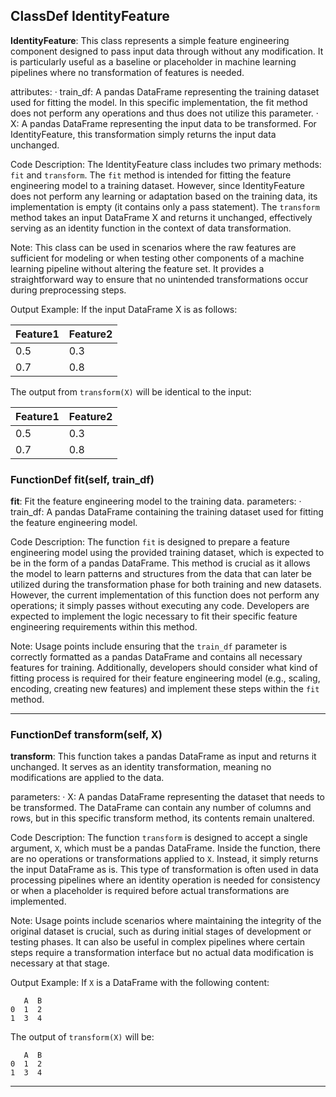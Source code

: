 ## ClassDef IdentityFeature
**IdentityFeature**: This class represents a simple feature engineering component designed to pass input data through without any modification. It is particularly useful as a baseline or placeholder in machine learning pipelines where no transformation of features is needed.

attributes:
· train_df: A pandas DataFrame representing the training dataset used for fitting the model. In this specific implementation, the fit method does not perform any operations and thus does not utilize this parameter.
· X: A pandas DataFrame representing the input data to be transformed. For IdentityFeature, this transformation simply returns the input data unchanged.

Code Description: The IdentityFeature class includes two primary methods: `fit` and `transform`. The `fit` method is intended for fitting the feature engineering model to a training dataset. However, since IdentityFeature does not perform any learning or adaptation based on the training data, its implementation is empty (it contains only a pass statement). The `transform` method takes an input DataFrame X and returns it unchanged, effectively serving as an identity function in the context of data transformation.

Note: This class can be used in scenarios where the raw features are sufficient for modeling or when testing other components of a machine learning pipeline without altering the feature set. It provides a straightforward way to ensure that no unintended transformations occur during preprocessing steps.

Output Example: If the input DataFrame X is as follows:

| Feature1 | Feature2 |
|----------|----------|
| 0.5      | 0.3      |
| 0.7      | 0.8      |

The output from `transform(X)` will be identical to the input:

| Feature1 | Feature2 |
|----------|----------|
| 0.5      | 0.3      |
| 0.7      | 0.8      |
### FunctionDef fit(self, train_df)
**fit**: Fit the feature engineering model to the training data.
parameters:
· train_df: A pandas DataFrame containing the training dataset used for fitting the feature engineering model.

Code Description: The function `fit` is designed to prepare a feature engineering model using the provided training dataset, which is expected to be in the form of a pandas DataFrame. This method is crucial as it allows the model to learn patterns and structures from the data that can later be utilized during the transformation phase for both training and new datasets. However, the current implementation of this function does not perform any operations; it simply passes without executing any code. Developers are expected to implement the logic necessary to fit their specific feature engineering requirements within this method.

Note: Usage points include ensuring that the `train_df` parameter is correctly formatted as a pandas DataFrame and contains all necessary features for training. Additionally, developers should consider what kind of fitting process is required for their feature engineering model (e.g., scaling, encoding, creating new features) and implement these steps within the `fit` method.
***
### FunctionDef transform(self, X)
**transform**: This function takes a pandas DataFrame as input and returns it unchanged. It serves as an identity transformation, meaning no modifications are applied to the data.

parameters:
· X: A pandas DataFrame representing the dataset that needs to be transformed. The DataFrame can contain any number of columns and rows, but in this specific transform method, its contents remain unaltered.

Code Description: The function `transform` is designed to accept a single argument, `X`, which must be a pandas DataFrame. Inside the function, there are no operations or transformations applied to `X`. Instead, it simply returns the input DataFrame as is. This type of transformation is often used in data processing pipelines where an identity operation is needed for consistency or when a placeholder is required before actual transformations are implemented.

Note: Usage points include scenarios where maintaining the integrity of the original dataset is crucial, such as during initial stages of development or testing phases. It can also be useful in complex pipelines where certain steps require a transformation interface but no actual data modification is necessary at that stage.

Output Example: If `X` is a DataFrame with the following content:
```
   A  B
0  1  2
1  3  4
```

The output of `transform(X)` will be:
```
   A  B
0  1  2
1  3  4
```
***

